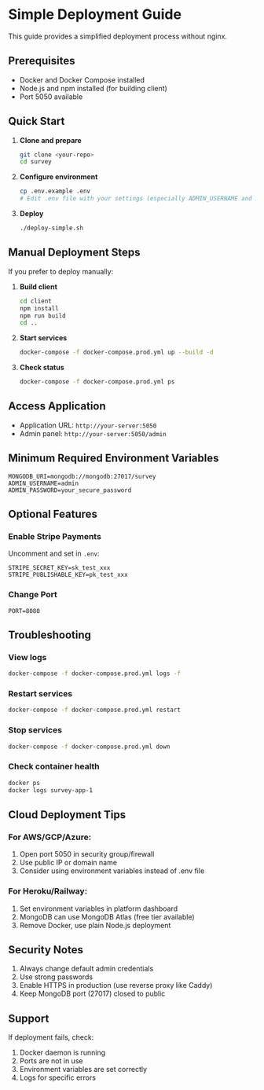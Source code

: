 # Simple Deployment Guide

This guide provides a simplified deployment process without nginx.

## Prerequisites

- Docker and Docker Compose installed
- Node.js and npm installed (for building client)
- Port 5050 available

## Quick Start

1. **Clone and prepare**
   ```bash
   git clone <your-repo>
   cd survey
   ```

2. **Configure environment**
   ```bash
   cp .env.example .env
   # Edit .env file with your settings (especially ADMIN_USERNAME and ADMIN_PASSWORD)
   ```

3. **Deploy**
   ```bash
   ./deploy-simple.sh
   ```

## Manual Deployment Steps

If you prefer to deploy manually:

1. **Build client**
   ```bash
   cd client
   npm install
   npm run build
   cd ..
   ```

2. **Start services**
   ```bash
   docker-compose -f docker-compose.prod.yml up --build -d
   ```

3. **Check status**
   ```bash
   docker-compose -f docker-compose.prod.yml ps
   ```

## Access Application

- Application URL: `http://your-server:5050`
- Admin panel: `http://your-server:5050/admin`

## Minimum Required Environment Variables

```env
MONGODB_URI=mongodb://mongodb:27017/survey
ADMIN_USERNAME=admin
ADMIN_PASSWORD=your_secure_password
```

## Optional Features

### Enable Stripe Payments
Uncomment and set in `.env`:
```env
STRIPE_SECRET_KEY=sk_test_xxx
STRIPE_PUBLISHABLE_KEY=pk_test_xxx
```

### Change Port
```env
PORT=8080
```

## Troubleshooting

### View logs
```bash
docker-compose -f docker-compose.prod.yml logs -f
```

### Restart services
```bash
docker-compose -f docker-compose.prod.yml restart
```

### Stop services
```bash
docker-compose -f docker-compose.prod.yml down
```

### Check container health
```bash
docker ps
docker logs survey-app-1
```

## Cloud Deployment Tips

### For AWS/GCP/Azure:
1. Open port 5050 in security group/firewall
2. Use public IP or domain name
3. Consider using environment variables instead of .env file

### For Heroku/Railway:
1. Set environment variables in platform dashboard
2. MongoDB can use MongoDB Atlas (free tier available)
3. Remove Docker, use plain Node.js deployment

## Security Notes

1. Always change default admin credentials
2. Use strong passwords
3. Enable HTTPS in production (use reverse proxy like Caddy)
4. Keep MongoDB port (27017) closed to public

## Support

If deployment fails, check:
1. Docker daemon is running
2. Ports are not in use
3. Environment variables are set correctly
4. Logs for specific errors